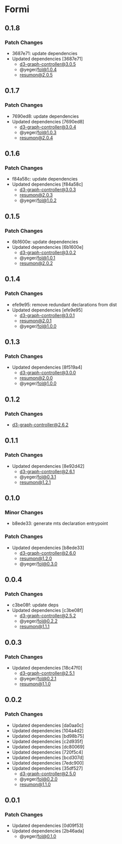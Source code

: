 # Formi

## 0.1.8

### Patch Changes

- 3687e71: update dependencies
- Updated dependencies [3687e71]
  - d3-graph-controller@3.0.5
  - @yeger/fol@1.0.4
  - resumon@2.0.5

## 0.1.7

### Patch Changes

- 7690ed8: update dependencies
- Updated dependencies [7690ed8]
  - d3-graph-controller@3.0.4
  - @yeger/fol@1.0.3
  - resumon@2.0.4

## 0.1.6

### Patch Changes

- f84a58c: update dependencies
- Updated dependencies [f84a58c]
  - d3-graph-controller@3.0.3
  - resumon@2.0.3
  - @yeger/fol@1.0.2

## 0.1.5

### Patch Changes

- 6b1600e: update dependencies
- Updated dependencies [6b1600e]
  - d3-graph-controller@3.0.2
  - @yeger/fol@1.0.1
  - resumon@2.0.2

## 0.1.4

### Patch Changes

- efe9e95: remove redundant declarations from dist
- Updated dependencies [efe9e95]
  - d3-graph-controller@3.0.1
  - resumon@2.0.1
  - @yeger/fol@1.0.0

## 0.1.3

### Patch Changes

- Updated dependencies [8f519a4]
  - d3-graph-controller@3.0.0
  - resumon@2.0.0
  - @yeger/fol@1.0.0

## 0.1.2

### Patch Changes

- d3-graph-controller@2.6.2

## 0.1.1

### Patch Changes

- Updated dependencies [8e92d42]
  - d3-graph-controller@2.6.1
  - @yeger/fol@0.3.1
  - resumon@1.2.1

## 0.1.0

### Minor Changes

- b8ede33: generate mts declaration entrypoint

### Patch Changes

- Updated dependencies [b8ede33]
  - d3-graph-controller@2.6.0
  - resumon@1.2.0
  - @yeger/fol@0.3.0

## 0.0.4

### Patch Changes

- c3be08f: update deps
- Updated dependencies [c3be08f]
  - d3-graph-controller@2.5.2
  - @yeger/fol@0.2.2
  - resumon@1.1.1

## 0.0.3

### Patch Changes

- Updated dependencies [18c47f0]
  - d3-graph-controller@2.5.1
  - @yeger/fol@0.2.1
  - resumon@1.1.0

## 0.0.2

### Patch Changes

- Updated dependencies [da0aa0c]
- Updated dependencies [104a4d2]
- Updated dependencies [bd98b75]
- Updated dependencies [c2d935f]
- Updated dependencies [dc80069]
- Updated dependencies [720f5c4]
- Updated dependencies [bcd307d]
- Updated dependencies [7edc900]
- Updated dependencies [35df527]
  - d3-graph-controller@2.5.0
  - @yeger/fol@0.2.0
  - resumon@1.1.0

## 0.0.1

### Patch Changes

- Updated dependencies [0d09f53]
- Updated dependencies [2b46ada]
  - @yeger/fol@0.1.0
